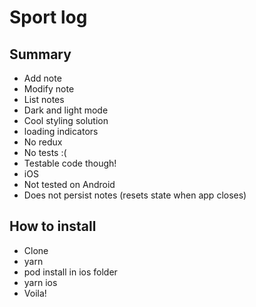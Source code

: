 # Sport log

## Summary

- Add note
- Modify note
- List notes
- Dark and light mode
- Cool styling solution
- loading indicators
- No redux
- No tests :(
- Testable code though!
- iOS
- Not tested on Android
- Does not persist notes (resets state when app closes)

## How to install

- Clone
- yarn
- pod install in ios folder
- yarn ios
- Voila!

